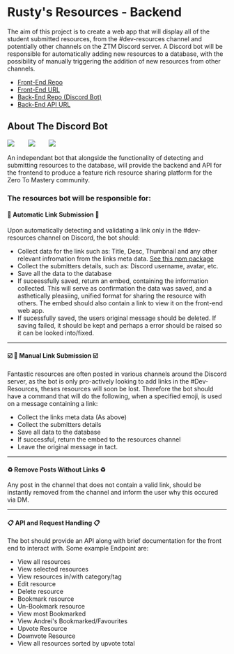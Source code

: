 # Rusty's Resources - Backend
The aim of this project is to create a web app that will display all of the student submitted resources, from the #dev-resources channel and potentially other channels on the ZTM Discord server. A Discord bot will be responsible for automatically adding new resources to a database, with the possibility of manually triggering the addition of new resources from other channels.

- [Front-End Repo](https://github.com/zeroDevs/dev-resources-frontend)
- [Front-End URL](https://zerodevs.github.io/dev-resources-frontend/)
- [Back-End Repo (Discord Bot)](https://github.com/zeroDevs/dev-resources-backend)
- [Back-End API URL](https://dev-resources.herokuapp.com/)

## About The Discord Bot

![](https://img.shields.io/badge/Language-Javascript-yellow.svg?style=for-the-badge&logo=javascript)
&nbsp;&nbsp;&nbsp;&nbsp;&nbsp;&nbsp;
![](https://img.shields.io/badge/module-discord.js-orange.svg?style=for-the-badge&logo=discord)
&nbsp;&nbsp;&nbsp;&nbsp;&nbsp;&nbsp;
![](https://img.shields.io/badge/module-discord--passport-red.svg?style=for-the-badge&logo=npm)

An independant bot that alongside the functionality of detecting and submitting resources to the database, will provide the backend and API for the frontend to produce a feature rich resource sharing platform for the Zero To Mastery community.

### **The resources bot will be responsible for:**

#### 🔗 Automatic Link Submission 🔗
Upon automatically detecting and validating a link only in the #dev-resources channel on Discord, the bot should:

- Collect data for the link such as: Title, Desc, Thumbnail and any other relevant infromation from the links meta data. [See this npm package](https://www.npmjs.com/package/url-metadata)
- Collect the submitters details, such as: Discord username, avatar, etc.
- Save all the data to the database
- If suceessfully saved, return an embed, containing the information collected. This will serve as confirmation the data was saved, and a asthetically pleasiing, unified format for sharing the resource with others. The embed should also contain a link to view it on the front-end web app. 
- If sucessfully saved, the users original message should be deleted. If saving failed, it should be kept and perhaps a error should be raised so it can be looked into/fixed.

---

#### ☑️ :link: Manual Link Submission ☑️
Fantastic resources are often posted in various channels around the Discord server, as the bot is only pro-actively looking to add links in the #Dev-Resources, theses resources will soon be lost. 
Therefore the bot should have a command that will do the following, when a specified emoji, is used on a message containing a link:

- Collect the links meta data (As above)
- Collect the submitters details
- Save all data to the database
- If successful, return the embed to the resources channel
- Leave the original message in tact.

---

#### ♻️ Remove Posts Without Links ♻️
Any post in the channel that does not contain a valid link, should be instantly removed from the channel and inform the user why this occured via DM. 

---

#### 📋 API and Request Handling 📋
The bot should provide an API along with brief documentation for the front end to interact with. 
Some example Endpoint are:
- View all resources
- View selected resources
- View resources in/with category/tag
- Edit resource
- Delete resource
- Bookmark resource
- Un-Bookmark resource
- View most Bookmarked
- View Andrei's Bookmarked/Favourites
- Upvote Resource
- Downvote Resource
- View all resources sorted by upvote total
